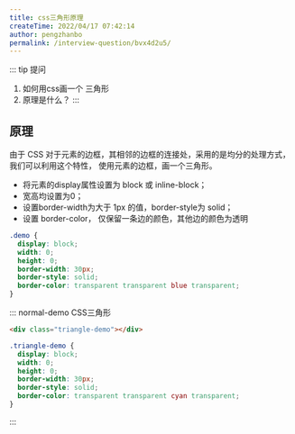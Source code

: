 ```yaml
---
title: css三角形原理
createTime: 2022/04/17 07:42:14
author: pengzhanbo
permalink: /interview-question/bvx4d2u5/
---
```


::: tip 提问
1. 如何用css画一个 三角形
2. 原理是什么？
:::

## 原理

由于 CSS 对于元素的边框，其相邻的边框的连接处，采用的是均分的处理方式，我们可以利用这个特性，
使用元素的边框，画一个三角形。

- 将元素的display属性设置为 block 或 inline-block；
- 宽高均设置为0；
- 设置border-width为大于 1px 的值，border-style为 solid；
- 设置 border-color， 仅保留一条边的颜色，其他边的颜色为透明

``` css
.demo {
  display: block;
  width: 0;
  height: 0;
  border-width: 30px;
  border-style: solid;
  border-color: transparent transparent blue transparent;
}
```

::: normal-demo CSS三角形

```html
<div class="triangle-demo"></div>
```

```css
.triangle-demo {
  display: block;
  width: 0;
  height: 0;
  border-width: 30px;
  border-style: solid;
  border-color: transparent transparent cyan transparent;
}
```

:::
